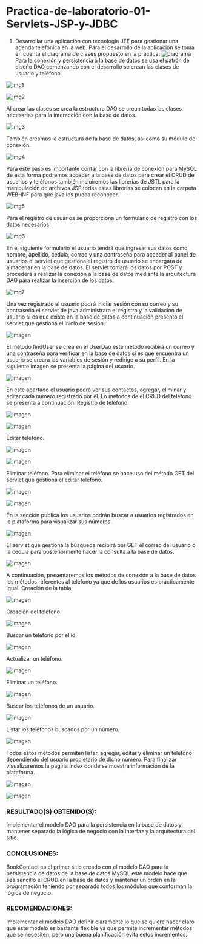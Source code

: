 # Practica-de-laboratorio-01-Servlets-JSP-y-JDBC
1.	Desarrollar una aplicación con tecnología JEE para gestionar una agenda telefónica en la web.
Para el desarrollo de la aplicación se toma en cuenta el diagrama de clases propuesto en la práctica:
![diagrama](https://user-images.githubusercontent.com/15615518/81624664-62444f00-93bc-11ea-90f2-c4d28c027781.png)
Para la conexión y persistencia a la base de datos se usa el patrón de diseño DAO comenzando con el desarrollo se crean las clases de usuario y teléfono.

![img1](https://user-images.githubusercontent.com/15615518/81624764-97e93800-93bc-11ea-85f2-1c5456be2315.png)

![img2](https://user-images.githubusercontent.com/15615518/81624792-b64f3380-93bc-11ea-84ab-3fce63711057.png)

Al crear las clases se crea la estructura DAO se crean todas las clases necesarias para la interacción con la base de datos.

![img3](https://user-images.githubusercontent.com/15615518/81624939-1c3bbb00-93bd-11ea-9f77-aac87b657f07.png)

También creamos la estructura de la base de datos, así como su módulo de conexión.

![img4](https://user-images.githubusercontent.com/15615518/81624993-44c3b500-93bd-11ea-8018-89247b8a4c06.png)

Para este paso es importante contar con la librería de conexión para MySQL de esta forma podremos acceder a la base de datos para crear el CRUD de usuarios y teléfonos también incluiremos las librerías de JSTL para la manipulación de archivos JSP todas estas librerías se colocan en la carpeta WEB-INF para que java los pueda reconocer.

![img5](https://user-images.githubusercontent.com/15615518/81625049-6fae0900-93bd-11ea-9514-1f7aa12bb069.png)
 
Para el registro de usuarios se proporciona un formulario de registro con los datos necesarios.

![img6](https://user-images.githubusercontent.com/15615518/81625134-9b30f380-93bd-11ea-8409-70aa9f2a92d7.png)

En el siguiente formulario el usuario tendrá que ingresar sus datos como nombre, apellido, cedula, correo y una contraseña para acceder al panel de usuarios el servlet que gestiona el registro de usuario se encargara de almacenar en la base de datos.
El servlet tomará los datos por POST y procederá a realizar la conexión a la base de datos mediante la arquitectura DAO para realizar la inserción de los datos.

![img7](https://user-images.githubusercontent.com/15615518/81625193-c0bdfd00-93bd-11ea-862c-20880001b254.png)

Una vez registrado el usuario podrá iniciar sesión con su correo y su contraseña el servlet de java administrara el registro y la validación de usuario si es que existe en la base de datos a continuación presento el servlet que gestiona el inicio de sesión.

![imagen](https://user-images.githubusercontent.com/15615518/81625223-dcc19e80-93bd-11ea-9a8c-a06560b6c130.png)

El método findUser se crea en el UserDao este método recibirá un correo y una contraseña para verificar en la base de datos si es que encuentra un usuario se creara las variables de sesión y redirige a su perfil.
En la siguiente imagen se presenta la página del usuario.

![imagen](https://user-images.githubusercontent.com/15615518/81625241-eea34180-93bd-11ea-91a5-cd03cc9bc9d5.png)

En este apartado el usuario podrá ver sus contactos, agregar, eliminar y editar cada número registrado por él. Lo métodos de el CRUD del teléfono se presenta a continuación.
Registro de teléfono.

![imagen](https://user-images.githubusercontent.com/15615518/81625271-01b61180-93be-11ea-9262-69aea2c7b78e.png) 

![imagen](https://user-images.githubusercontent.com/15615518/81625426-8a34b200-93be-11ea-8524-e8bee55d7fd7.png)

Editar teléfono.

![imagen](https://user-images.githubusercontent.com/15615518/81625452-9ae52800-93be-11ea-8833-3c24429c411d.png)

![imagen](https://user-images.githubusercontent.com/15615518/81625468-a8021700-93be-11ea-95ea-2e40a7a2f56f.png)

Eliminar teléfono.
Para eliminar el teléfono se hace uso del método GET del servlet que gestiona el editar teléfono.

![imagen](https://user-images.githubusercontent.com/15615518/81625488-b6e8c980-93be-11ea-849a-68186b4916a6.png) 

![imagen](https://user-images.githubusercontent.com/15615518/81625505-c700a900-93be-11ea-897f-0c0b5b6c915f.png)

En la sección publica los usuarios podrán buscar a usuarios registrados en la plataforma para visualizar sus números.

![imagen](https://user-images.githubusercontent.com/15615518/81625531-d4b62e80-93be-11ea-93a7-8ddfa63b2780.png) 

El servlet que gestiona la búsqueda recibirá por GET el correo del usuario o la cedula para posteriormente hacer la consulta a la base de datos.

![imagen](https://user-images.githubusercontent.com/15615518/81625551-e4ce0e00-93be-11ea-8616-215836dacd08.png)

A continuación, presentaremos los métodos de conexión a la base de datos los métodos referentes al teléfono ya que de los usuarios es prácticamente igual.
Creación de la tabla.

![imagen](https://user-images.githubusercontent.com/15615518/81625661-26f74f80-93bf-11ea-8209-3d9339998bac.png)

Creación del teléfono.

![imagen](https://user-images.githubusercontent.com/15615518/81625697-41312d80-93bf-11ea-801c-8997d481c84e.png)

Buscar un teléfono por el id.

![imagen](https://user-images.githubusercontent.com/15615518/81625717-4f7f4980-93bf-11ea-85e2-aca70c06b5b0.png)

Actualizar un teléfono.

![imagen](https://user-images.githubusercontent.com/15615518/81625738-5efe9280-93bf-11ea-9d53-52b2dbdde7b1.png)

Eliminar un teléfono.

![imagen](https://user-images.githubusercontent.com/15615518/81625764-70e03580-93bf-11ea-91b1-c3a61866fdc9.png)

Buscar los teléfonos de un usuario.

![imagen](https://user-images.githubusercontent.com/15615518/81625781-7f2e5180-93bf-11ea-8303-6b7a4a451cd1.png) 

Listar los teléfonos buscados por un número.

![imagen](https://user-images.githubusercontent.com/15615518/81625798-8e150400-93bf-11ea-9888-0bf214dffb1a.png)

Todos estos métodos permiten listar, agregar, editar y eliminar un teléfono dependiendo del usuario propietario de dicho número.
Para finalizar visualizaremos la pagina índex donde se muestra información de la plataforma.

![imagen](https://user-images.githubusercontent.com/15615518/81625816-98370280-93bf-11ea-9bc4-1fcb504cad59.png)

![imagen](https://user-images.githubusercontent.com/15615518/81625840-a5ec8800-93bf-11ea-8444-611ad0c8b833.png)


### RESULTADO(S) OBTENIDO(S):

Implementar el modelo DAO para la persistencia en la base de datos y mantener separado la lógica de negocio con la interfaz y la arquitectura del sitio.

### CONCLUSIONES:

BookContact es el primer sitio creado con el modelo DAO para la persistencia de datos de la base de datos MySQL este modelo hace que sea sencillo el CRUD en la base de datos y mantener un orden en la programación teniendo por separado todos los módulos que conforman la lógica de negocio.

### RECOMENDACIONES:

Implementar el modelo DAO definir claramente lo que se quiere hacer claro que este modelo es bastante flexible ya que permite incrementar métodos que se necesiten, pero una buena planificación evita estos incrementos.
